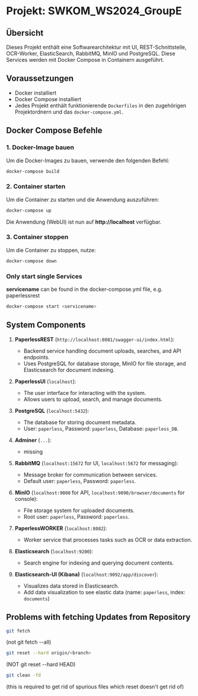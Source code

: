 
# Projekt: SWKOM_WS2024_GroupE

## Übersicht

Dieses Projekt enthält eine Softwarearchitektur mit UI, REST-Schnittstelle, OCR-Worker, ElasticSearch, RabbitMQ, MinIO und PostgreSQL. Diese Services werden mit Docker Compose in Containern ausgeführt. 

## Voraussetzungen

- Docker installiert
- Docker Compose installiert
- Jedes Projekt enthält funktionierende `Dockerfiles` in den zugehörigen Projektordnern und das `docker-compose.yml`.

## Docker Compose Befehle

### 1. Docker-Image bauen
Um die Docker-Images zu bauen, verwende den folgenden Befehl:

```bash
docker-compose build
```

### 2. Container starten
Um die Container zu starten und die Anwendung auszuführen:

```bash
docker-compose up
```

Die Anwendung (WebUI) ist nun auf **http://localhost** verfügbar.

### 3. Container stoppen
Um die Container zu stoppen, nutze:

```bash
docker-compose down
```

### Only start single Services
**servicename** can be found in the docker-compose.yml file, e.g. paperlessrest
```bash
docker-compose start <servicename>
```

## System Components

1. **PaperlessREST** (`http://localhost:8081/swagger-ui/index.html`):
   - Backend service handling document uploads, searches, and API endpoints.
   - Uses PostgreSQL for database storage, MinIO for file storage, and Elasticsearch for document indexing.

2. **PaperlessUI** (`localhost`):
   - The user interface for interacting with the system.
   - Allows users to upload, search, and manage documents.

3. **PostgreSQL** (`localhost:5432`):
   - The database for storing document metadata.
   - User: `paperless`, Password: `paperless`, Database: `paperless_DB`.

4. **Adminer** (`...`):
   - missing

5. **RabbitMQ** (`localhost:15672` for UI, `localhost:5672` for messaging):
   - Message broker for communication between services.
   - Default user: `paperless`, Password: `paperless`.

6. **MinIO** (`localhost:9000` for API, `localhost:9090/browser/documents` for console):
   - File storage system for uploaded documents.
   - Root user: `paperless`, Password: `paperless`.

7. **PaperlessWORKER** (`localhost:8082`):
   - Worker service that processes tasks such as OCR or data extraction.

8. **Elasticsearch** (`localhost:9200`):
   - Search engine for indexing and querying document contents.

9. **Elasticsearch-UI (Kibana)** (`localhost:9092/app/discover`):
   - Visualizes data stored in Elasticsearch.
   - Add data visualization to see elastic data (name: `paperless`, index: `documents`)

## Problems with fetching Updates from Repository
```bash
git fetch
```
(not git fetch --all)

```bash
git reset --hard origin/<branch> 
```
(NOT git reset --hard HEAD)

```bash
git clean -fd 
```
(this is required to get rid of spurious files which reset doesn't get rid of)
